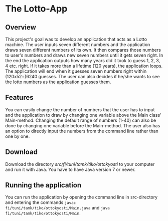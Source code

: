 # The Lotto-App
## Overview
This project's goal was to develop an application that acts as a Lotto machine. The user inputs seven different numbers and the application draws seven different numbers of its own. It then compares those numbers to user's numbers and draws new seven numbers until it gets seven right. In the end the application outputs how many years did it took to guess 1, 2, 3, 4 etc. right. If it takes more than a lifetime (120 years), the application loops. The application will end when it guesses seven numbers right within (120x52=)6240 guesses. The user can also decides if he/she wants to see the lotto numbers as the application guesses them.
## Features
You can easily change the number of numbers that the user has to input and the application to draw by changing one variable above the Main class' Main-method. Changing the default range of numbers (1-40) can also be done by changing one variable before the Main-method. The user also has an option to directly input the numbers from the command line rather than one by one.
## Download
Download the directory *src/fi/tuni/tamk/tiko/ottokyosti* to your computer and run it with Java. You have to have Java version 7 or newer.
## Running the application
You can run the application by opening the command line in src-directory and entering the commands `javac fi/tuni/tamk/tiko/ottokyosti/Main.java` and `java fi/tuni/tamk/tiko/ottokyosti/Main`.
